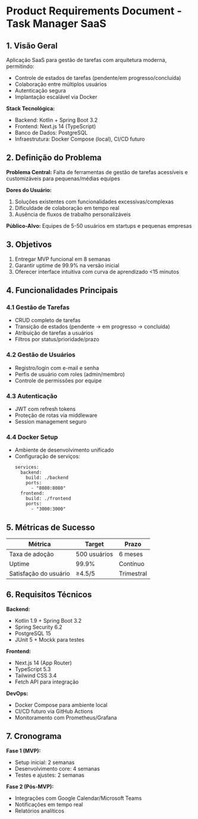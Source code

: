 # Product Requirements Document - Task Manager SaaS

## 1. Visão Geral
Aplicação SaaS para gestão de tarefas com arquitetura moderna, permitindo:
- Controle de estados de tarefas (pendente/em progresso/concluída)
- Colaboração entre múltiplos usuários
- Autenticação segura
- Implantação escalável via Docker

**Stack Tecnológica:**
- Backend: Kotlin + Spring Boot 3.2
- Frontend: Next.js 14 (TypeScript)
- Banco de Dados: PostgreSQL
- Infraestrutura: Docker Compose (local), CI/CD futuro

## 2. Definição do Problema
**Problema Central:**
Falta de ferramentas de gestão de tarefas acessíveis e customizáveis para pequenas/médias equipes

**Dores do Usuário:**
1. Soluções existentes com funcionalidades excessivas/complexas
2. Dificuldade de colaboração em tempo real
3. Ausência de fluxos de trabalho personalizáveis

**Público-Alvo:**
Equipes de 5-50 usuários em startups e pequenas empresas

## 3. Objetivos
1. Entregar MVP funcional em 8 semanas
2. Garantir uptime de 99.9% na versão inicial
3. Oferecer interface intuitiva com curva de aprendizado <15 minutos

## 4. Funcionalidades Principais
### 4.1 Gestão de Tarefas
- CRUD completo de tarefas
- Transição de estados (pendente → em progresso → concluída)
- Atribuição de tarefas a usuários
- Filtros por status/prioridade/prazo

### 4.2 Gestão de Usuários
- Registro/login com e-mail e senha
- Perfis de usuário com roles (admin/membro)
- Controle de permissões por equipe

### 4.3 Autenticação
- JWT com refresh tokens
- Proteção de rotas via middleware
- Session management seguro

### 4.4 Docker Setup
- Ambiente de desenvolvimento unificado
- Configuração de serviços:
  ```docker
  services:
    backend:
      build: ./backend
      ports:
        - "8080:8080"
    frontend:
      build: ./frontend
      ports:
        - "3000:3000"
  ```

## 5. Métricas de Sucesso
| Métrica               | Target        | Prazo  |
|-----------------------|---------------|--------|
| Taxa de adoção        | 500 usuários  | 6 meses|
| Uptime                | 99.9%         | Contínuo|
| Satisfação do usuário | ≥4.5/5        | Trimestral|

## 6. Requisitos Técnicos
**Backend:**
- Kotlin 1.9 + Spring Boot 3.2
- Spring Security 6.2
- PostgreSQL 15
- JUnit 5 + Mockk para testes

**Frontend:**
- Next.js 14 (App Router)
- TypeScript 5.3
- Tailwind CSS 3.4
- Fetch API para integração

**DevOps:**
- Docker Compose para ambiente local
- CI/CD futuro via GitHub Actions
- Monitoramento com Prometheus/Grafana

## 7. Cronograma
**Fase 1 (MVP):**
- Setup inicial: 2 semanas
- Desenvolvimento core: 4 semanas
- Testes e ajustes: 2 semanas

**Fase 2 (Pós-MVP):**
- Integrações com Google Calendar/Microsoft Teams
- Notificações em tempo real
- Relatórios analíticos